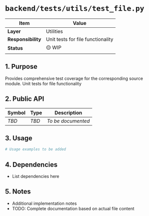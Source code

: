 # `backend/tests/utils/test_file.py`

| Item               | Value                                                              |
| ------------------ | ------------------------------------------------------------------ |
| **Layer**          | Utilities                                                           |
| **Responsibility** | Unit tests for file functionality                                                   |
| **Status**         | 🟡 WIP                                                            |

## 1. Purpose

Provides comprehensive test coverage for the corresponding source module. Unit tests for file functionality

## 2. Public API

| Symbol       | Type     | Description            |
| ------------ | -------- | ---------------------- |
| *TBD*        | *TBD*    | *To be documented*     |

## 3. Usage

```python
# Usage examples to be added
```

## 4. Dependencies

- List dependencies here

## 5. Notes

- Additional implementation notes
- TODO: Complete documentation based on actual file content
